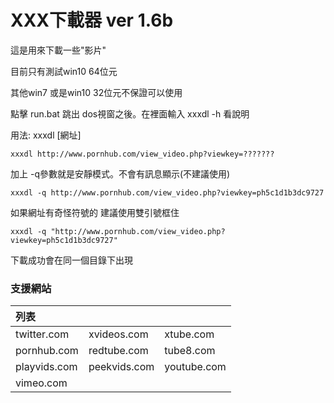 # XXX下載器 ver 1.6b


這是用來下載一些"影片"

目前只有測試win10 64位元 

其他win7 或是win10 32位元不保證可以使用

點擊 run.bat 跳出 dos視窗之後。在裡面輸入 xxxdl -h 看說明

用法:  xxxdl [網址]

    xxxdl http://www.pornhub.com/view_video.php?viewkey=???????


加上 -q參數就是安靜模式。不會有訊息顯示(不建議使用)  

    xxxdl -q http://www.pornhub.com/view_video.php?viewkey=ph5c1d1b3dc9727


如果網址有奇怪符號的 建議使用雙引號框住

    xxxdl -q "http://www.pornhub.com/view_video.php?viewkey=ph5c1d1b3dc9727"

下載成功會在同一個目錄下出現


### 支援網站
| 列表 | ||
|:------------ | :----------- |:------------|
| twitter.com  | xvideos.com  |xtube.com    |
| pornhub.com  | redtube.com  |  tube8.com  |
| playvids.com | peekvids.com | youtube.com |
|vimeo.com|||

